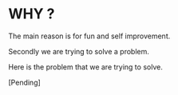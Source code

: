 # WHY ?

The main reason is for fun and self improvement.

Secondly we are trying to solve a problem.

Here is the problem that we are trying to solve.

[Pending]
